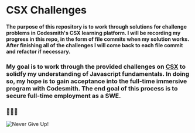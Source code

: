 # **CSX Challenges** 
#### The purpose of this repository is to work through solutions for challenge problems in Codesmith's CSX learning platform. I will be recording my progress in this repo, in the form of file commits when my solution works. After finishing all of the challenges I will come back to each file commit and refactor if necessary.

### My goal is to work through the provided challenges on [CSX](https://csx.codesmith.io/home) to solidfy my understanding of Javascript fundamentals. In doing so, my hope is to gain acceptance into the full-time immersive program with Codesmith. The end goal of this process is to secure full-time employment as a SWE. 

### 🚀🚀🚀 

![Never Give Up!](https://media.tenor.com/2PlWRlGozeoAAAAd/matsuoka-shuzo-never-give-up.gif)
